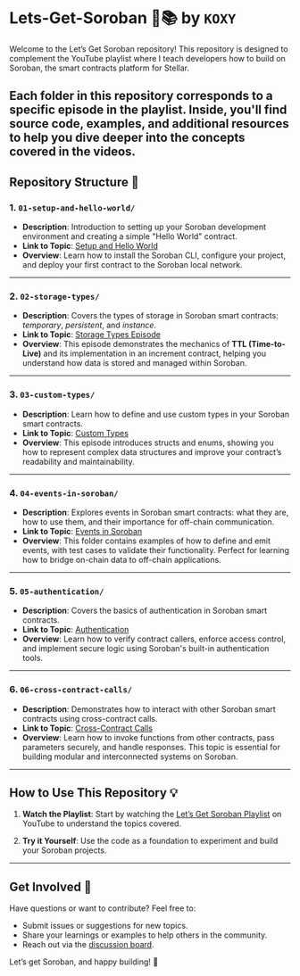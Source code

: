 # Lets-Get-Soroban 🎥📚 by `KOXY`

Welcome to the Let’s Get Soroban repository! This repository is designed to complement the YouTube playlist where I teach developers how to build on Soroban, the smart contracts platform for Stellar.

Each folder in this repository corresponds to a specific episode in the playlist. Inside, you'll find source code, examples, and additional resources to help you dive deeper into the concepts covered in the videos.
---

## Repository Structure 📂

### 1. **`01-setup-and-hello-world/`**
   - **Description**: Introduction to setting up your Soroban development environment and creating a simple "Hello World" contract.
   - **Link to Topic**: [Setup and Hello World](https://github.com/KoxyG/Lets-Get-Soroban/tree/main/hello-world)
   - **Overview**: Learn how to install the Soroban CLI, configure your project, and deploy your first contract to the Soroban local network.

---

### 2. **`02-storage-types/`**
   - **Description**: Covers the types of storage in Soroban smart contracts: *temporary*, *persistent*, and *instance*.
   - **Link to Topic**: [Storage Types Episode](https://github.com/KoxyG/Lets-Get-Soroban/tree/main/hello-world)
   - **Overview**: This episode demonstrates the mechanics of **TTL (Time-to-Live)** and its implementation in an increment contract, helping you understand how data is stored and managed within Soroban.

---

### 3. **`03-custom-types/`**
   - **Description**: Learn how to define and use custom types in your Soroban smart contracts.
   - **Link to Topic**: [Custom Types](https://github.com/your-repo/04-custom-types)
   - **Overview**: This episode introduces structs and enums, showing you how to represent complex data structures and improve your contract’s readability and maintainability.

---

### 4. **`04-events-in-soroban/`**
   - **Description**: Explores events in Soroban smart contracts: what they are, how to use them, and their importance for off-chain communication.
   - **Link to Topic**: [Events in Soroban](https://github.com/KoxyG/Lets-Get-Soroban/tree/main/CustomData)
   - **Overview**: This folder contains examples of how to define and emit events, with test cases to validate their functionality. Perfect for learning how to bridge on-chain data to off-chain applications.

---


### 5. **`05-authentication/`**
   - **Description**: Covers the basics of authentication in Soroban smart contracts.
   - **Link to Topic**: [Authentication](https://github.com/KoxyG/Lets-Get-Soroban/tree/main/Authentication)
   - **Overview**: Learn how to verify contract callers, enforce access control, and implement secure logic using Soroban's built-in authentication tools.

---

### 6. **`06-cross-contract-calls/`**
   - **Description**: Demonstrates how to interact with other Soroban smart contracts using cross-contract calls.
   - **Link to Topic**: [Cross-Contract Calls](https://github.com/your-repo/06-cross-contract-calls)
   - **Overview**: Learn how to invoke functions from other contracts, pass parameters securely, and handle responses. This topic is essential for building modular and interconnected systems on Soroban.

---



## How to Use This Repository 💡

1. **Watch the Playlist**: Start by watching the [Let’s Get Soroban Playlist](https://youtube.com/playlist?list=PLLU8sStM-_TsmN_Cb_eA4D3bLrj1LJ_v_&si=Pk7N6REWf0zWSoUP) on YouTube to understand the topics covered.

2. **Try it Yourself**: Use the code as a foundation to experiment and build your Soroban projects.

---

## Get Involved 🚀

Have questions or want to contribute? Feel free to:
- Submit issues or suggestions for new topics.
- Share your learnings or examples to help others in the community.
- Reach out via the [discussion board](https://discord.gg/btA5h7fr).

Let’s get Soroban, and happy building! 💙





